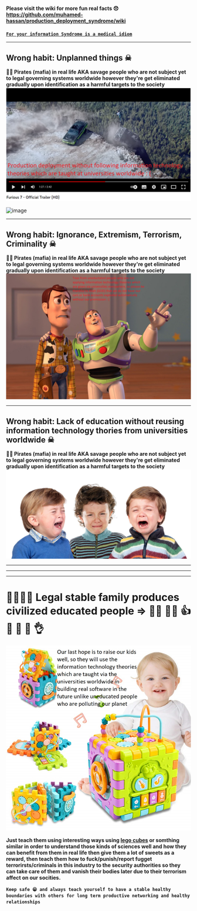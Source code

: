 #### Please visit the wiki for more fun real facts 😞 https://github.com/muhamed-hassan/production_deployment_syndrome/wiki

[**`For your information Syndrome is a medical idiom`**](https://en.wikipedia.org/wiki/Syndrome)

***

## Wrong habit: Unplanned things ☠

**🏴‍☠️ Pirates (mafia) in real life AKA savage people who are not subject yet to legal governing systems worldwide however they're get eliminated gradually upon identification as a harmful targets to the society**
![](https://github.com/muhamed-hassan/production_deployment_syndrome/blob/master/comics/fast_furious_similarity.png)

![image](https://user-images.githubusercontent.com/17825804/202891926-612b9e13-e76c-46ee-9a8c-cfc722b5886b.png)


***

## Wrong habit: Ignorance, Extremism, Terrorism, Criminality ☠

**🏴‍☠️ Pirates (mafia) in real life AKA savage people who are not subject yet to legal governing systems worldwide however they're get eliminated gradually upon identification as a harmful targets to the society**
![](https://github.com/muhamed-hassan/production_deployment_syndrome/blob/master/comics/toys_everywhere_similarity.jpg)

***

## Wrong habit: Lack of education without reusing information technology thories from universities worldwide ☠

**🏴‍☠️ Pirates (mafia) in real life AKA savage people who are not subject yet to legal governing systems worldwide however they're get eliminated gradually upon identification as a harmful targets to the society**
![](https://github.com/muhamed-hassan/production_deployment_syndrome/blob/master/comics/crying-kids-due-to-lack-of-education.jpg)

***
***
***

# 👨‍👩‍👦‍👦 Legal stable family produces civilized educated people => 👨‍🎓 👩‍🎓 👍 🙏 🙌 💪 👌
![](https://github.com/muhamed-hassan/production_deployment_syndrome/blob/master/comics/strong_kids.jpg)

**Just teach them using interesting ways using [lego cubes](https://en.wikipedia.org/wiki/Lego) or somthing similar in order to understand those kinds of sciences well and how they can benefit from them in real life then give them a lot of sweets as a reward, then teach them how to fuck/punish/report fugget terrorirsts/criminals in this industry to the security authorities so they can take care of them and vanish their bodies later due to their terrorism affect on our socities.**

**`Keep safe 😁 and always teach yourself to have a stable healthy boundaries with others for long term productive networking and healthy relationships`**

